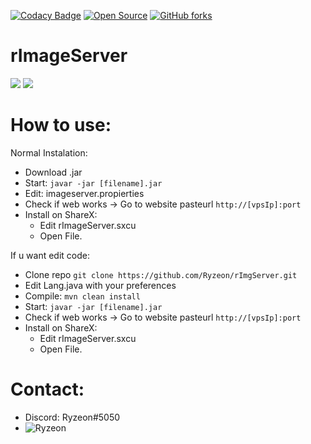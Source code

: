 [![Codacy Badge](https://api.codacy.com/project/badge/Grade/b41f94e5e4e44681a04536d964f14dd0)](https://app.codacy.com/gh/Ryzeon/rImgServer?utm_source=github.com&utm_medium=referral&utm_content=Ryzeon/rImgServer&utm_campaign=Badge_Grade_Settings)
[![Open Source](https://badges.frapsoft.com/os/v1/open-source.svg?v=102)](https://GitHub.com/Ryzeon/rImgServer)
[![GitHub forks](https://img.shields.io/github/forks/Ryzeon/rImgServer?style=social&label=Fork&maxAge=2592000)](https://GitHub.com/Ryzeon/rImgServer/network/)

# rImageServer

<img src="https://img.shields.io/badge/Java-ED8B00?style=for-the-badge&logo=java&logoColor=white"> <img src="https://img.shields.io/badge/Spring-6DB33F?style=for-the-badge&logo=spring&logoColor=white">

# How to use:

Normal Instalation:
* Download .jar
* Start: ```javar -jar [filename].jar```
* Edit: imageserver.propierties
* Check if web works -> Go to website pasteurl `http://[vpsIp]:port`
* Install on ShareX: 
  * Edit rImageServer.sxcu
  * Open File.

If u want edit code:
* Clone repo ```git clone https://github.com/Ryzeon/rImgServer.git```
* Edit Lang.java with your preferences
* Compile: ```mvn clean install```
* Start: ```javar -jar [filename].jar```
* Check if web works -> Go to website pasteurl `http://[vpsIp]:port`
* Install on ShareX: 
  * Edit rImageServer.sxcu
  * Open File.


# Contact:
* Discord: Ryzeon#5050
* <a href="https://twitter.com/ryzeon_">
  <img align="left" alt="Ryzeon" src="https://img.shields.io/badge/Twitter-1DA1F2?style=for-the-badge&logo=twitter&logoColor=white" />
</a>
